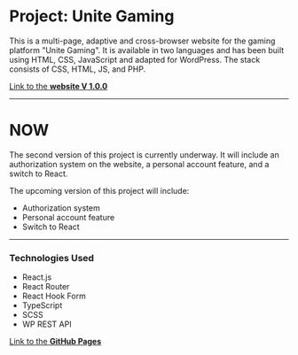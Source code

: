 # Project: Unite Gaming

This is a multi-page, adaptive and cross-browser website for the gaming platform "Unite Gaming". It is available in two languages and has been built using HTML, CSS, JavaScript and adapted for WordPress. The stack consists of CSS, HTML, JS, and PHP. 

[Link to the **website V 1.0.0**](https://unite-gaming.com/) 

---

# NOW 

The second version of this project is currently underway. It will include an authorization system on the website, a personal account feature, and a switch to React.

The upcoming version of this project will include:

- Authorization system
- Personal account feature
- Switch to React

---

### Technologies Used

* React.js
* React Router
* React Hook Form
* TypeScript
* SCSS
* WP REST API

[Link to the **GitHub Pages**](https://bababum95.github.io/unite-react/)